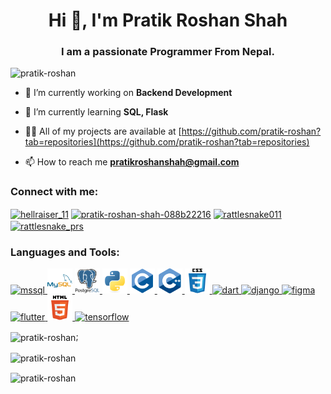 <h1 align="center">Hi 👋, I'm Pratik Roshan Shah</h1>
<h3 align="center">I am a passionate Programmer From Nepal.</h3>

<p align="left"> <img src="https://komarev.com/ghpvc/?username=pratik-roshan&label=Profile%20views&color=0e75b6&style=flat" alt="pratik-roshan" /> </p>

- 🔭 I’m currently working on **Backend Development**

- 🌱 I’m currently learning **SQL, Flask**

- 👨‍💻 All of my projects are available at [https://github.com/pratik-roshan?tab=repositories](https://github.com/pratik-roshan?tab=repositories)

- 📫 How to reach me **pratikroshanshah@gmail.com**

<h3 align="left">Connect with me:</h3>
<p align="left">
<a href="https://twitter.com/pratik_017" target="blank"><img align="center" src="https://raw.githubusercontent.com/rahuldkjain/github-profile-readme-generator/master/src/images/icons/Social/twitter.svg" alt="hellraiser_11" height="30" width="40" /></a>
<a href="https://linkedin.com/in/pratik-roshan-shah-088b22216" target="blank"><img align="center" src="https://raw.githubusercontent.com/rahuldkjain/github-profile-readme-generator/master/src/images/icons/Social/linked-in-alt.svg" alt="pratik-roshan-shah-088b22216" height="30" width="40" /></a>
<a href="https://fb.com/rattlesnake011" target="blank"><img align="center" src="https://raw.githubusercontent.com/rahuldkjain/github-profile-readme-generator/master/src/images/icons/Social/facebook.svg" alt="rattlesnake011" height="30" width="40" /></a>
<a href="https://instagram.com/rattlesnake_prs" target="blank"><img align="center" src="https://raw.githubusercontent.com/rahuldkjain/github-profile-readme-generator/master/src/images/icons/Social/instagram.svg" alt="rattlesnake_prs" height="30" width="40" /></a>
</p>

<h3 align="left">Languages and Tools:</h3>
<p align="left"> <a href="https://www.microsoft.com/en-us/sql-server" target="_blank" rel="noreferrer"> <img src="https://www.svgrepo.com/show/303229/microsoft-sql-server-logo.svg" alt="mssql" width="40" height="40"/> </a> <a href="https://www.mysql.com/" target="_blank" rel="noreferrer"> <img src="https://raw.githubusercontent.com/devicons/devicon/master/icons/mysql/mysql-original-wordmark.svg" alt="mysql" width="40" height="40"/> </a> <a href="https://www.postgresql.org" target="_blank" rel="noreferrer"> <img src="https://raw.githubusercontent.com/devicons/devicon/master/icons/postgresql/postgresql-original-wordmark.svg" alt="postgresql" width="40" height="40"/> </a> <a href="https://www.python.org" target="_blank" rel="noreferrer"> <img src="https://raw.githubusercontent.com/devicons/devicon/master/icons/python/python-original.svg" alt="python" width="40" height="40"/> </a> <a href="https://www.cprogramming.com/" target="_blank" rel="noreferrer"> <img src="https://raw.githubusercontent.com/devicons/devicon/master/icons/c/c-original.svg" alt="c" width="40" height="40"/> </a> <a href="https://www.w3schools.com/cpp/" target="_blank" rel="noreferrer"> <img src="https://raw.githubusercontent.com/devicons/devicon/master/icons/cplusplus/cplusplus-original.svg" alt="cplusplus" width="40" height="40"/> </a> <a href="https://www.w3schools.com/css/" target="_blank" rel="noreferrer"> <img src="https://raw.githubusercontent.com/devicons/devicon/master/icons/css3/css3-original-wordmark.svg" alt="css3" width="40" height="40"/> </a> <a href="https://dart.dev" target="_blank" rel="noreferrer"> <img src="https://www.vectorlogo.zone/logos/dartlang/dartlang-icon.svg" alt="dart" width="40" height="40"/> </a> <a href="https://www.djangoproject.com/" target="_blank" rel="noreferrer"> <img src="https://cdn.worldvectorlogo.com/logos/django.svg" alt="django" width="40" height="40"/> </a> <a href="https://www.figma.com/" target="_blank" rel="noreferrer"> <img src="https://www.vectorlogo.zone/logos/figma/figma-icon.svg" alt="figma" width="40" height="40"/> </a> <a href="https://flutter.dev" target="_blank" rel="noreferrer"> <img src="https://www.vectorlogo.zone/logos/flutterio/flutterio-icon.svg" alt="flutter" width="40" height="40"/> </a> <a href="https://www.w3.org/html/" target="_blank" rel="noreferrer"> <img src="https://raw.githubusercontent.com/devicons/devicon/master/icons/html5/html5-original-wordmark.svg" alt="html5" width="40" height="40"/> </a>  <a href="https://www.tensorflow.org" target="_blank" rel="noreferrer"> <img src="https://www.vectorlogo.zone/logos/tensorflow/tensorflow-icon.svg" alt="tensorflow" width="40" height="40"/> </a> </p>

<!-- <p><img align="left" src="https://github-readme-stats.vercel.app/api/top-langs?username=pratik-roshan&show_icons=true&locale=en&layout=compact" alt="pratik-roshan" /></p>
 -->
<p>
  <img align="center" src="https://github-readme-stats.vercel.app/api/top-langs?username=pratik-roshan&show_icons=true&locale=en&layout=compact" alt="pratik-roshan" />;
</p>

<p>
  <img align="center" src="https://github-readme-stats.vercel.app/api?username=pratik-roshan&show_icons=true&locale=en" alt="pratik-roshan" />
</p>

<!-- ![Pratik's GitHub stats](https://github-readme-stats.vercel.app/api?username=pratik-roshan&show_icons=true&theme=onedark) -->
<p><img align="center" src="https://github-readme-streak-stats.herokuapp.com/?user=pratik-roshan&" alt="pratik-roshan" /></p>

